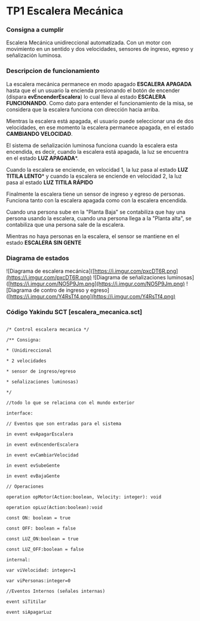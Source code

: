 #  TP1 Escalera Mecánica

  

###  Consigna a cumplir

Escalera Mecánica unidireccional automatizada. Con un motor con movimiento en un sentido y dos velocidades, sensores de ingreso, egreso y señalización luminosa.

  

###  Descripcion de funcionamiento

  

La escalera mecánica permanece en modo apagado **ESCALERA APAGADA** hasta que el un usuario la encienda presionando el botón de encender (dispara **evEncenderEscalera**) lo cual lleva al estado **ESCALERA FUNCIONANDO**. Como dato para entender el funcionamiento de la misa, se considera que la escalera funciona con dirección hacia arriba.

Mientras la escalera está apagada, el usuario puede seleccionar una de dos velocidades, en ese momento la escalera permanece apagada, en el estado **CAMBIANDO VELOCIDAD**.

El sistema de señalización luminosa funciona cuando la escalera esta encendida, es decir, cuando la escalera está apagada, la luz se encuentra en el estado **LUZ APAGADA***.

Cuando la escalera se enciende, en velocidad 1, la luz pasa al estado **LUZ TITILA LENTO*** y cuando la escalera se enciende en velocidad 2, la luz pasa al estado **LUZ TITILA RÁPIDO**

Finalmente la escalera tiene un sensor de ingreso y egreso de personas. Funciona tanto con la escalera apagada como con la escalera encendida.

Cuando una persona sube en la "Planta Baja" se contabiliza que hay una persona usando la escalera, cuando una persona llega a la "Planta alta", se contabiliza que una persona sale de la escalera.

Mientras no haya personas en la escalera, el sensor se mantiene en el estado **ESCALERA SIN GENTE**

  

###  Diagrama de estados

![Diagrama de escalera mecánica]([https://i.imgur.com/pxcDT6R.png](https://i.imgur.com/pxcDT6R.png)
![Diagrama de señalizaciones luminosas]([https://i.imgur.com/NO5P9Jm.png](https://i.imgur.com/NO5P9Jm.png)
![Diagrama de contro de ingreso y egreso]([https://i.imgur.com/Y4RsTf4.png](https://i.imgur.com/Y4RsTf4.png)

  

  

###  Código Yakindu SCT [escalera_mecanica.sct]

```

/* Control escalera mecanica */

/** Consigna:

* (Unidireccional

* 2 velocidades

* sensor de ingreso/egreso

* señalizaciones luminosas)

*/

//todo lo que se relaciona con el mundo exterior

interface:

// Eventos que son entradas para el sistema

in event evApagarEscalera

in event evEncenderEscalera

in event evCambiarVelocidad

in event evSubeGente

in event evBajaGente

// Operaciones

operation opMotor(Action:boolean, Velocity: integer): void

operation opLuz(Action:boolean):void

const ON: boolean = true

const OFF: boolean = false

const LUZ_ON:boolean = true

const LUZ_OFF:boolean = false

internal:

var viVelocidad: integer=1

var viPersonas:integer=0

//Eventos Internos (señales internas)

event siTitilar

event siApagarLuz

```